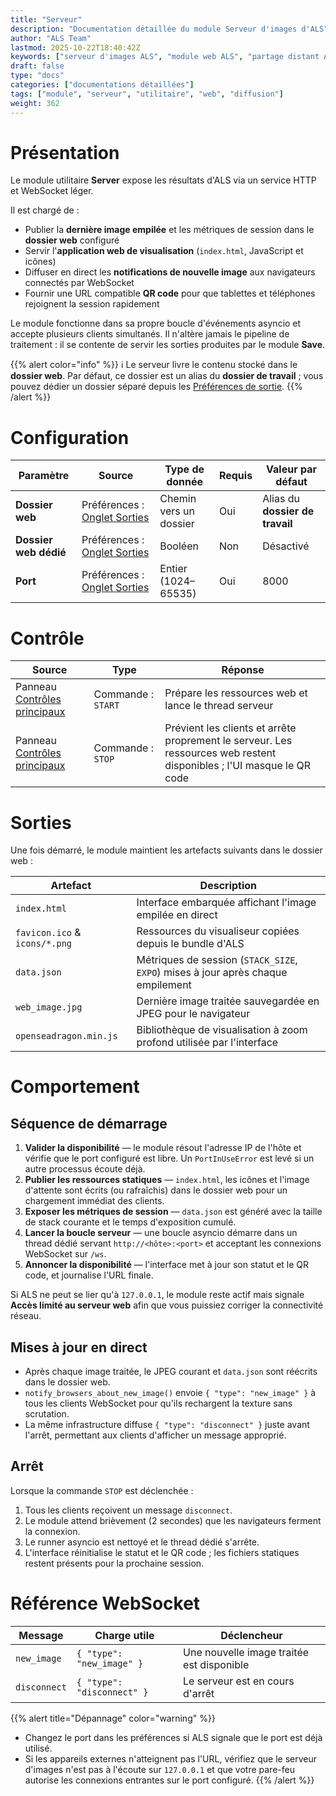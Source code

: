 ```yaml
---
title: "Serveur"
description: "Documentation détaillée du module Serveur d'images d'ALS"
author: "ALS Team"
lastmod: 2025-10-22T18:40:42Z
keywords: ["serveur d'images ALS", "module web ALS", "partage distant ALS"]
draft: false
type: "docs"
categories: ["documentations détaillées"]
tags: ["module", "serveur", "utilitaire", "web", "diffusion"]
weight: 362
---
```


# Présentation

Le module utilitaire **Server** expose les résultats d'ALS via un service HTTP et WebSocket léger.

Il est chargé de :

- Publier la **dernière image empilée** et les métriques de session dans le **dossier web** configuré
- Servir l'**application web de visualisation** (`index.html`, JavaScript et icônes)
- Diffuser en direct les **notifications de nouvelle image** aux navigateurs connectés par WebSocket
- Fournir une URL compatible **QR code** pour que tablettes et téléphones rejoignent la session rapidement

Le module fonctionne dans sa propre boucle d'événements asyncio et accepte plusieurs clients simultanés. Il n'altère jamais le pipeline de traitement : il se contente de servir les sorties produites par le module **Save**.

{{% alert color="info" %}}
ℹ️ Le serveur livre le contenu stocké dans le **dossier web**. Par défaut, ce dossier est un alias du **dossier de travail** ; vous pouvez dédier un dossier séparé depuis les [Préférences de sortie](../../userguide/preferences/output/#web-dedicated).
{{% /alert %}}

# Configuration

| Paramètre             | Source                                                                            | Type de donnée         | Requis  | Valeur par défaut               |
|-----------------------|-----------------------------------------------------------------------------------|------------------------|---------|---------------------------------|
| **Dossier web**       | Préférences : [Onglet Sorties](../../userguide/preferences/output/#web-folder)    | Chemin vers un dossier | Oui     | Alias du **dossier de travail** |
| **Dossier web dédié** | Préférences : [Onglet Sorties](../../userguide/preferences/output/#web-dedicated) | Booléen                | Non     | Désactivé                       |
| **Port**              | Préférences : [Onglet Sorties](../../userguide/preferences/output/#server-port)   | Entier (1024–65535)    | Oui     | 8000                            |

# Contrôle

| Source                                                                      | Type               | Réponse                                                                                                               |
|-----------------------------------------------------------------------------|--------------------|-----------------------------------------------------------------------------------------------------------------------|
| Panneau [Contrôles principaux](../../userguide/ui/controls/#server-section) | Commande : `START` | Prépare les ressources web et lance le thread serveur                                                                 |
| Panneau [Contrôles principaux](../../userguide/ui/controls/#server-section) | Commande : `STOP`  | Prévient les clients et arrête proprement le serveur. Les ressources web restent disponibles ; l'UI masque le QR code |

# Sorties

Une fois démarré, le module maintient les artefacts suivants dans le dossier web :

| Artefact                      | Description                                                                      |
|-------------------------------|----------------------------------------------------------------------------------|
| `index.html`                  | Interface embarquée affichant l'image empilée en direct                          |
| `favicon.ico` & `icons/*.png` | Ressources du visualiseur copiées depuis le bundle d'ALS                         |
| `data.json`                   | Métriques de session (`STACK_SIZE`, `EXPO`) mises à jour après chaque empilement |
| `web_image.jpg`               | Dernière image traitée sauvegardée en JPEG pour le navigateur                    |
| `openseadragon.min.js`        | Bibliothèque de visualisation à zoom profond utilisée par l'interface            |

# Comportement

## Séquence de démarrage

1. **Valider la disponibilité** — le module résout l'adresse IP de l'hôte et vérifie que le port configuré est libre. Un `PortInUseError` est levé si un autre processus écoute déjà.
2. **Publier les ressources statiques** — `index.html`, les icônes et l'image d'attente sont écrits (ou rafraîchis) dans le dossier web pour un chargement immédiat des clients.
3. **Exposer les métriques de session** — `data.json` est généré avec la taille de stack courante et le temps d'exposition cumulé.
4. **Lancer la boucle serveur** — une boucle asyncio démarre dans un thread dédié servant `http://<hôte>:<port>` et acceptant les connexions WebSocket sur `/ws`.
5. **Annoncer la disponibilité** — l'interface met à jour son statut et le QR code, et journalise l'URL finale.

Si ALS ne peut se lier qu'à `127.0.0.1`, le module reste actif mais signale **Accès limité au serveur web** afin que vous puissiez corriger la connectivité réseau.

## Mises à jour en direct

- Après chaque image traitée, le JPEG courant et `data.json` sont réécrits dans le dossier web.
- `notify_browsers_about_new_image()` envoie `{ "type": "new_image" }` à tous les clients WebSocket pour qu'ils rechargent la texture sans scrutation.
- La même infrastructure diffuse `{ "type": "disconnect" }` juste avant l'arrêt, permettant aux clients d'afficher un message approprié.

## Arrêt

Lorsque la commande `STOP` est déclenchée :

1. Tous les clients reçoivent un message `disconnect`.
2. Le module attend brièvement (2 secondes) que les navigateurs ferment la connexion.
3. Le runner asyncio est nettoyé et le thread dédié s'arrête.
4. L'interface réinitialise le statut et le QR code ; les fichiers statiques restent présents pour la prochaine session.

# Référence WebSocket

| Message | Charge utile | Déclencheur |
|---------|--------------|-------------|
| `new_image` | `{ "type": "new_image" }` | Une nouvelle image traitée est disponible |
| `disconnect` | `{ "type": "disconnect" }` | Le serveur est en cours d'arrêt |

{{% alert title="Dépannage" color="warning" %}}
- Changez le port dans les préférences si ALS signale que le port est déjà utilisé.
- Si les appareils externes n'atteignent pas l'URL, vérifiez que le serveur d'images n'est pas à l'écoute sur `127.0.0.1` et que votre pare-feu autorise les connexions entrantes sur le port configuré.
{{% /alert %}}
